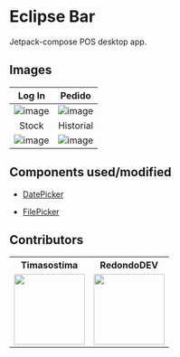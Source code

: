# Eclipse Bar
Jetpack-compose POS desktop app. 

## Images
| Log In | Pedido |
|:---:|:---:|
|![image](https://github.com/Timasostima-RedondoDEV/EclipseBar/assets/72166965/06759d07-2551-4c8d-a8c6-8d598b6c93c6)|![image](https://github.com/user-attachments/assets/7a140f0d-fdae-4d64-a7f0-ea6756493345)|
| Stock | Historial |
|![image](https://github.com/user-attachments/assets/ba072f79-d1fd-4bd6-8c58-def357670988)|![image](https://github.com/user-attachments/assets/aaf5b8e9-26f5-44eb-94ad-24aeb791babe)|

## Components used/modified
- [DatePicker](https://gist.github.com/shakir915/9b3d0426263efb3a93a676b90ee671c0)
<!-- - [Charts](https://github.com/bytebeats/compose-charts-desktop) -->
- [FilePicker](https://github.com/Wavesonics/compose-multiplatform-file-picker)

## Contributors
<table>
    <tr>
        <th>Timasostima</th>
        <th>RedondoDEV</th>    
    </tr>
    <tr>        
        <td>
            <a href="https://github.com/Timasostima">
                <img src="https://avatars.githubusercontent.com/u/72166965?v=1" width="125px">
            </a>
        </td>
        <td>
            <a href="https://github.com/RedondoDev">
                <img src="https://avatars.githubusercontent.com/u/163606882?v=1" width="125px"> 
            </a>
        </td>
    </tr>
</table>
